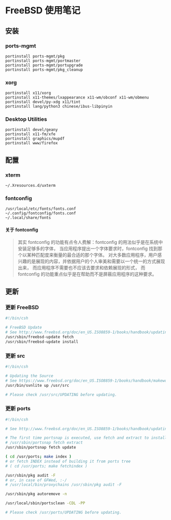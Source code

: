 # FreeBSD 使用笔记

## 安装
### ports-mgmt
    portinstall ports-mgmt/pkg
    portinstall ports-mgmt/portmaster
    portinstall ports-mgmt/portupgrade
    portinstall ports-mgmt/pkg_cleanup

### xorg
    portinstall x11/xorg
    portinstall x11-themes/lxappearance x11-wm/obconf x11-wm/obmenu
    portinstall devel/py-xdg x11/tint
    portinstall lang/python3 chinese/ibus-libpinyin

### Desktop Utilities
    portinstall devel/geany
    portinstall x11-fm/xfe
    portinstall graphics/mupdf
    portinstall www/firefox

## 配置
### xterm
    ~/.Xresources.d/uxterm

### fontconfig
    /usr/local/etc/fonts/fonts.conf
    ~/.config/fontconfig/fonts.conf
    ~/.local/share/fonts

#### 关于 fontconfig
> 其实 fontconfig 的功能有点令人费解：fontconfig 的用法似乎是在系统中安装足够多的字体，
> 当应用程序提出一个字体要求时，fontconfig 找到那个以某种匹配度来衡量的最合适的那个字体。
> 对大多数应用程序，用户感兴趣的是展现的内容，并依据用户的个人审美和需要以一个统一的方式展现出来，
> 而应用程序不需要也不应该去要求和依赖展现的形式，
> 而 fontconfig 的功能重点似乎是在帮助而不是屏蔽应用程序的这种要求。

## 更新

### 更新 FreeBSD

```bash
#!/bin/csh

# FreeBSD Update
# See http://www.freebsd.org/doc/en_US.ISO8859-1/books/handbook/updating-upgrading-freebsdupdate.html
/usr/sbin/freebsd-update fetch
/usr/sbin/freebsd-update install
```

### 更新 src

```bash
#!/bin/csh

# Updating the Source
# See https://www.freebsd.org/doc/en_US.ISO8859-1/books/handbook/makeworld.html#updating-src-obtaining-src
/usr/bin/svnlite up /usr/src

# Please check /usr/src/UPDATING before updating.
```

### 更新 ports

```bash
#!/bin/csh

# See http://www.freebsd.org/doc/en_US.ISO8859-1/books/handbook/updating-upgrading-portsnap.html

# The first time portsnap is executed, use fetch and extract to install the downloaded files:
# /usr/sbin/portsnap fetch extract
/usr/sbin/portsnap fetch update

( cd /usr/ports; make index )
# or fetch INDEX instead of building it from ports tree
# ( cd /usr/ports; make fetchindex )

/usr/sbin/pkg audit -F
# or, in case of GFWed, :-/
# /usr/local/bin/proxychains /usr/sbin/pkg audit -F

/usr/sbin/pkg autoremove -n

/usr/local/sbin/portsclean -CDL -PP

# Please check /usr/ports/UPDATING before updating.
```
